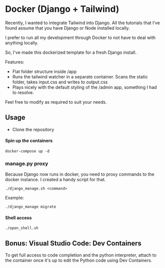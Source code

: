 # Docker (Django + Tailwind)

Recently, I wanted to integrate Tailwind into Django. All the tutorials that I've found assume that you have Django or Node installed locally.

I prefer to run all my development through Docker to not have to deal with anything locally.

So, I've made this dockerized template for a fresh Django install.

Features:
- Flat folder structure inside /app
- Runs the tailwind watcher in a separate container. Scans the static folder, takes input.css and writes to output.css
- Plays nicely with the default styling of the /admin app, something I had to resolve.

Feel free to modify as required to suit your needs.

## Usage

- Clone the repository

#### Spin up the containers
`docker-compose up -d`

### manage.py proxy

Because Django now runs in docker, you need to proxy commands to the docker instance. I created a handy script for that.

`./django_manage.sh <command>`

Example:

`./django_manage migrate`

#### Shell access

`./open_shell.sh`

## Bonus: Visual Studio Code: Dev Containers
To get full access to code completion and the python interpreter, attach to the container once it's up to edit the Python code using Dev Containers.
